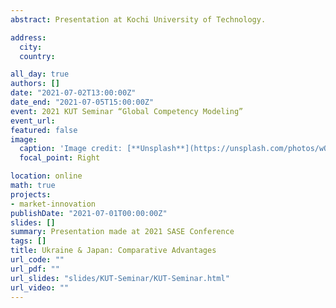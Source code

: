 ```yaml
---
abstract: Presentation at Kochi University of Technology.

address:
  city:
  country:

all_day: true
authors: []
date: "2021-07-02T13:00:00Z"
date_end: "2021-07-05T15:00:00Z"
event: 2021 KUT Seminar “Global Competency Modeling”
event_url:
featured: false
image:
  caption: 'Image credit: [**Unsplash**](https://unsplash.com/photos/wO42Rmamef8)'
  focal_point: Right

location: online
math: true
projects:
- market-innovation
publishDate: "2021-07-01T00:00:00Z"
slides: []
summary: Presentation made at 2021 SASE Conference
tags: []
title: Ukraine & Japan: Comparative Advantages
url_code: ""
url_pdf: ""
url_slides: "slides/KUT-Seminar/KUT-Seminar.html"
url_video: ""
---
```



